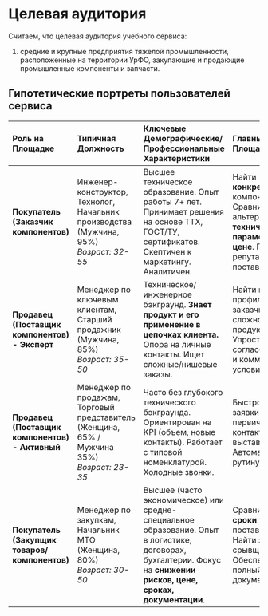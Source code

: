 # Целевая аудитория

Считаем, что целевая аудитория учебного сервиса:

1. средние и крупные предприятия тяжелой промышленности, расположенные на территории УрФО, закупающие и продающие
   промышленные компоненты и запчасти.

## Гипотетические портреты пользователей сервиса
| Роль на Площадке | Типичная Должность             | Ключевые Демографические/Профессиональные Характеристики                                                                                                                                 | Главные Цели на Площадке                                                                                                | Критичные Требования к Площадке                                                                             |
| :--------------- | :----------------------------- | :--------------------------------------------------------------------------------------------------------------------------------------------------------------------------------------- | :---------------------------------------------------------------------------------------------------------------------- | :---------------------------------------------------------------------------------------------------------- |
| **Покупатель (Заказчик компонентов)** | Инженер-конструктор, Технолог, Начальник производства (Мужчина, 95%) <br> *Возраст: 32-55* | Высшее техническое образование. Опыт работы 7+ лет. Принимает решения на основе ТТХ, ГОСТ/ТУ, сертификатов. Скептичен к маркетингу. Аналитичен.                                         | Найти **конкретный** компонент под ТЗ. Сравнить альтернативы по **техническим параметрам и цене**. Проверить репутацию поставщика. | Точные фильтры по ТТХ, материалам, стандартам. Верифицированные поставщики. Отзывы от инженеров. Документы онлайн. |
| **Продавец (Поставщик компонентов) - Эксперт** | Менеджер по ключевым клиентам, Старший продажник (Мужчина, 85%) <br> *Возраст: 35-50* | Техническое/инженерное бэкграунд. **Знает продукт и его применение в цепочках клиента.** Опора на личные контакты. Ищет сложные/нишевые заказы.                                           | Найти новых профильных заказчиков для сложной продукции. Упростить согласование ТЗ и коммерческих условий.               | Инструменты аналитики спроса. Защита КП и коммерческих данных. Интеграция с CRM. Каналы для глубоких переговоров. |
| **Продавец (Поставщик компонентов) - Активный** | Менеджер по продажам, Торговый представитель (Женщина, 65% / Мужчина 35%) <br> *Возраст: 23-35* | Часто без глубокого технического бэкграунда. Ориентирован на KPI (объем, новые контакты). Работает с типовой номенклатурой. Холодные звонки.                                              | Быстро находить заявки. Упростить первичный контакт и выставление КП. Автоматизировать рутину.                         | Уведомления о новых заявках. Шаблоны КП. Простая загрузка каталога. Система рейтингов для "пробива".           |
| **Покупатель (Закупщик товаров/компонентов)** | Менеджер по закупкам, Начальник МТО (Женщина, 80%) <br> *Возраст: 30-50* | Высшее (часто экономическое) или средне-специальное образование. Опыт в логистике, договорах, бухгалтерии. Фокус на **снижении рисков, цене, сроках, документации**.                     | Сравнить **цену и сроки** у разных поставщиков. Найти замену срывщикам. Обеспечить полный документооборот.             | Сравнение цен/сроков. Фильтры по наличию, рейтингу. Электронный документооборот (счета, накладные, акты). Трекер заказа. |

[//]: # ()
[//]: # (## Гипотетический портрет Производителя промышленных товаров)

[//]: # ()
[//]: # (1. Инженер)

[//]: # (    1. Высококвалифицированный инженер среднего или высшего звена, который ищет поставщиков компонентов для разрабатываемого)

[//]: # (       продукта.)

[//]: # (    2. Мужчина от 30 до 50 лет)

[//]: # (    3. С высшим образованием)

[//]: # (    4. С критическим складом ума, со склонностью сопоставлять цифры, технические характеристики и не ведется на броскую)

[//]: # (       рекламу)

[//]: # (    5. Как правило, женат, имеет детей &#40;как маленьких, так и взрослых&#41;, обеспечен, имеет жилье и автомобиль)

[//]: # ()
[//]: # (## Гипотетический портрет Поставщика компонентов)

[//]: # ()
[//]: # (Можно выделить несколько сегментов пользователей)

[//]: # ()
[//]: # (1. Высококвалифицированный и опытный сотрудник отдела продаж, знающий как продукт, так и технические детали)

[//]: # (    1. Мужчина от 30 до 50 лет)

[//]: # (    2. С высшим образованием, знает технологические нюансы продаваемой продукции и как эта продукция используется)

[//]: # (    3. Знаком лично с большинством клиентов, большая часть всех продаж через личные контакты)

[//]: # (2. Начинающий или низкоквалифицированный продажник)

[//]: # (    1. Молодой мужчина до 20-35 лет)

[//]: # (    2. Без высшего образование или без опыта работы в соответствующей отрасли)

[//]: # (    3. Делает продажи посредством холодных звонков)

[//]: # (    4. и т.д.)

[//]: # (3. И т.д.)

[//]: # ()
[//]: # (## Гипотетический портрет Потребителя промышленных товаров)

[//]: # ()
[//]: # (1. Менеджер по закупкам)

[//]: # (    1. Женщина от 30 до 50 лет)

[//]: # (    2. С высшим или средним образованием)

[//]: # (    3. Знакома с бухгалтерией, имеет опыт закупок )

[//]: # (   4. Замужем, имеет детей)
